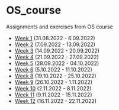 # OS_course
Assignments and exercises from OS course

- [Week 1](https://github.com/Zener085/OS_course/tree/main/week1) (31.08.2022 - 6.09.2022)
- [Week 2](https://github.com/Zener085/OS_course/tree/main/week2) (7.09.2022 - 13.09.2022)
- [Week 3](https://github.com/Zener085/OS_course/tree/main/week3) (14.09.2022 - 20.09.2022)
- [Week 4](https://github.com/Zener085/OS_course/tree/main/week4) (21.09.2022 - 27.09.2022)
- [Week 5](https://github.com/Zener085/OS_course/tree/main/week5) (28.09.2022 - 04.10.2022)
- [Week 6](https://github.com/Zener085/OS_course/tree/main/week6) (5.10.2022 - 11.10.2022)
- [Week 8](https://github.com/Zener085/OS_course/tree/main/week8) (19.10.2022 - 25.10.2022)
- [Week 9](https://github.com/Zener085/OS_course/tree/main/week9) (26.10.2022 - 1.11.2022)
- [Week 10](https://github.com/Zener085/OS_course/tree/main/week10) (2.11.2022 - 8.11.2022)
- [Week 11](https://github.com/Zener085/OS_course/tree/main/week11) (9.11.2022 - 15.11.2022)
- [Week 12](https://github.com/Zener085/OS_course/tree/main/week12) (16.11.2022 - 22.11.2022)
